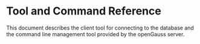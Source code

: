 # Tool and Command Reference

This document describes the client tool for connecting to the database and the command line management tool provided by the openGauss server. 